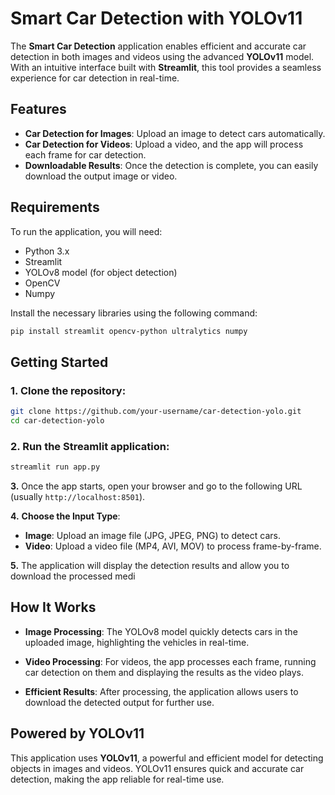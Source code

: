 # Smart Car Detection with YOLOv11

The **Smart Car Detection** application enables efficient and accurate car detection in both images and videos using the advanced **YOLOv11** model. With an intuitive interface built with **Streamlit**, this tool provides a seamless experience for car detection in real-time.

## Features
- **Car Detection for Images**: Upload an image to detect cars automatically.
- **Car Detection for Videos**: Upload a video, and the app will process each frame for car detection.
- **Downloadable Results**: Once the detection is complete, you can easily download the output image or video.

## Requirements
To run the application, you will need:
- Python 3.x
- Streamlit
- YOLOv8 model (for object detection)
- OpenCV
- Numpy

Install the necessary libraries using the following command:
```bash
pip install streamlit opencv-python ultralytics numpy
```

## Getting Started
### 1. Clone the repository:
```bash
git clone https://github.com/your-username/car-detection-yolo.git
cd car-detection-yolo
```

### 2. Run the Streamlit application:
```bash
streamlit run app.py
```
**3.** Once the app starts, open your browser and go to the following URL (usually `http://localhost:8501`).

**4.** **Choose the Input Type**:
- **Image**: Upload an image file (JPG, JPEG, PNG) to detect cars.
- **Video**: Upload a video file (MP4, AVI, MOV) to process frame-by-frame.

**5.** The application will display the detection results and allow you to download the processed medi

## How It Works

- **Image Processing**: The YOLOv8 model quickly detects cars in the uploaded image, highlighting the vehicles in real-time.
  
- **Video Processing**: For videos, the app processes each frame, running car detection on them and displaying the results as the video plays.
  
- **Efficient Results**: After processing, the application allows users to download the detected output for further use.

## Powered by YOLOv11

This application uses **YOLOv11**, a powerful and efficient model for detecting objects in images and videos. YOLOv11 ensures quick and accurate car detection, making the app reliable for real-time use.


